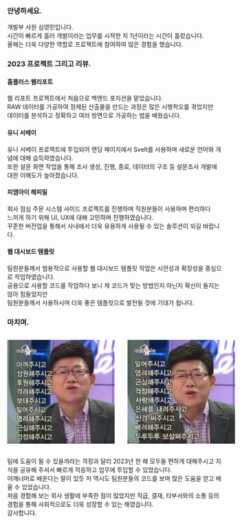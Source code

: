 ### 안녕하세요.

개발부 사원 심영민입니다.<br>
시간이 빠르게 흘러 개발이라는 업무를 시작한 지 1년이라는 시간이 흘렀습니다.</br>
올해는 더욱 다양한 역할로 프로젝트에 참여하여 많은 경험을 했습니다.

### 2023 프로젝트 그리고 리뷰.

#### 홈플러스 웹리포트
웹 리포트 프로젝트에서 처음으로 백엔드 포지션을 맡았습니다.<br>
RAW 데이터를 가공하여 정제된 산출물을 만드는 과정은 많은 시행착오를 겪었지만<br>
데이터를 분석하고 정확하고 여러 방면으로 가공하는 법을 배웠습니다.

#### 유니 서베이
유니 서베이 프로젝트에 투입되어 랜딩 페이지에서 Svelt를 사용하며 새로운 언어와 개념에 대해 습득하였습니다.<br>
또한 설문 화면 작업을 통해 조사 생성, 진행, 종료, 데이터의 구조 등 설문조사 개발에 대한 이해도가 높아졌습니다.<br>

#### 피앰아이 해피밀

회사 점심 주문 시스템 사이드 프로젝트를 진행하며 직원분들이 사용하며 편리하다 <br>
느끼게 하기 위해 UI, UX에 대해 고민하며 진행하였습니다.<br> 
꾸준한 버전업을 통해서 사내에서 더욱 유용하게 사용될 수 있는 솔루션이 되길 바랍니다.<br>

#### 웹 대시보드 템플릿
팀원분들께서 범용적으로 사용할 웹 대시보드 템플릿 작업은 시안성과 확장성을 중심으로 작업하였습니다.<br>
공용으로 사용할 코드를 작업하다 보니 제 코드가 맞는 방법인지 아닌지 확신이 들지는 않아 힘들었지만<br>
팀원분들께서 사용하시며 더욱 좋은 템플릿으로 발전될 것에 기대가 됩니다.

### 마치며.
<div style="display: flex; margin: 30px 0; gap: 30px">
    <img src="IMG_5219.jpg" alt="아껴주시고" width="250"/>
    <img src="IMG_5220.jpg" alt="밀어주시고" width="250"/>
</div>
팀에 도움이 될 수 있을까라는 걱정과 달리 2023년 한 해 모두들 편하게 대해주시고 지식을 공유해 주셔서 빠르게 적응하고 업무에 투입할 수 있었습니다.<br>
어깨너머로 배운다는 말이 있듯 저 역시도 팀원분들의 코드를 보며 많은 도움을 얻고 배울 수 있었습니다.<br>
처음 경험해 보는 회사 생활에 부족한 점이 많았지만 직급, 결재, 타부서와의 소통 등의 경험을 통해 사회적으로도 더욱 성장할 수 있는 해였습니다.<br>
감사합니다.
